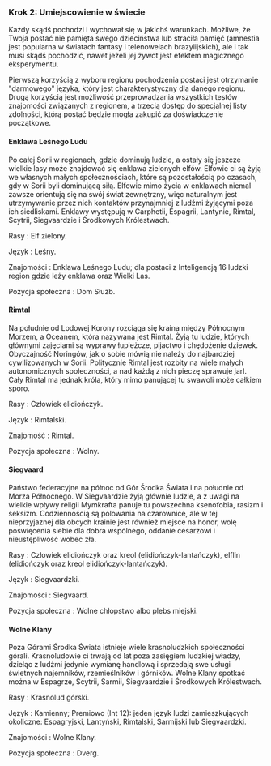 ### Krok 2: Umiejscowienie w świecie

Każdy skądś pochodzi i wychował się w jakichś warunkach. Możliwe, że Twoja postać nie pamięta swego dzieciństwa lub straciła pamięć (amnestia jest popularna w światach fantasy i telenowelach brazylijskich), ale i tak musi skądś pochodzić, nawet jeżeli jej żywot jest efektem magicznego eksperymentu.

Pierwszą korzyścią z wyboru regionu pochodzenia postaci jest otrzymanie "darmowego" języka, który jest charakterystyczny dla danego regionu. Drugą korzyścią jest możliwość przeprowadzania wszystkich testów znajomości związanych z regionem, a trzecią dostęp do specjalnej listy zdolności, którą postać będzie mogła zakupić za doświadczenie początkowe.

#### Enklawa Leśnego Ludu

Po całej Sorii w regionach, gdzie dominują ludzie, a ostały się jeszcze wielkie lasy może znajdować się enklawa zielonych elfów. Elfowie ci są żyją we własnych małych społecznościach, które są pozostałością po czasach, gdy w Sorii byli dominującą siłą. Elfowie mimo życia w enklawach niemal zawsze orientują się na swój świat zewnętrzny, więc naturalnym jest utrzymywanie przez nich kontaktów przynajmniej z ludźmi żyjącymi poza ich siedliskami. Enklawy występują w Carphetii, Espagrii, Lantynie, Rimtal, Scytrii, Siegvaardzie i Środkowych Królestwach. 

Rasy
: Elf zielony.

Język
: Leśny.

Znajomości
: Enklawa Leśnego Ludu; dla postaci z Inteligencją 16 ludzki region gdzie leży enklawa oraz Wielki Las. 

Pozycja społeczna
: Dom Służb.

#### Rimtal

Na południe od Lodowej Korony rozciąga się kraina między Północnym Morzem, a Oceanem, która nazywana jest Rimtal. Żyją tu ludzie, których głównymi zajęciami są wyprawy łupieżcze, pijactwo i chędożenie dziewek. Obyczajność Noringów, jak o sobie mówią nie należy do najbardziej cywilizowanych w Sorii. Politycznie Rimtal jest rozbity na wiele małych autonomicznych społeczności, a nad każdą z nich pieczę sprawuje jarl. Cały Rimtal ma jednak króla, który mimo panującej tu swawoli może całkiem sporo.

Rasy
: Człowiek elidiończyk.

Język
: Rimtalski.

Znajomość
: Rimtal.

Pozycja społeczna
: Wolny.

#### Siegvaard

Państwo federacyjne na północ od Gór Środka Świata i na południe od Morza Północnego. W Siegvaardzie żyją głównie ludzie, a z uwagi na wielkie wpływy religii Mymkrafta panuje tu powszechna ksenofobia, rasizm i seksizm. Codziennością są polowania na czarownice, ale  w tej nieprzyjaznej dla obcych krainie jest również miejsce na honor, wolę poświęcenia siebie dla dobra wspólnego, oddanie cesarzowi i nieustępliwość wobec zła.

Rasy
: Człowiek elidiończyk oraz kreol (elidiończyk-lantańczyk), elflin (elidiończyk oraz kreol elidiończyk-lantańczyk).

Język
: Siegvaardzki. 

Znajomości
: Siegvaard.

Pozycja społeczna
: Wolne chłopstwo albo plebs miejski.

#### Wolne Klany

Poza Górami Środka Świata istnieje wiele krasnoludzkich społeczności górali. Krasnoludowie ci trwają od lat poza zasięgiem ludzkiej władzy, dzieląc z ludźmi jedynie wymianę handlową i sprzedają swe usługi świetnych najemników, rzemieślników i górników. Wolne Klany spotkać można w Espagrze, Scytrii, Sarmii, Siegvaardzie i Środkowych Królestwach.

Rasy
: Krasnolud górski.

Język
: Kamienny; Premiowo (Int 12): jeden język ludzi zamieszkujących okoliczne: Espagryjski, Lantyński, Rimtalski, Sarmijski lub Siegvaardzki.  

Znajomości
: Wolne Klany.

Pozycja społeczna
: Dverg.

